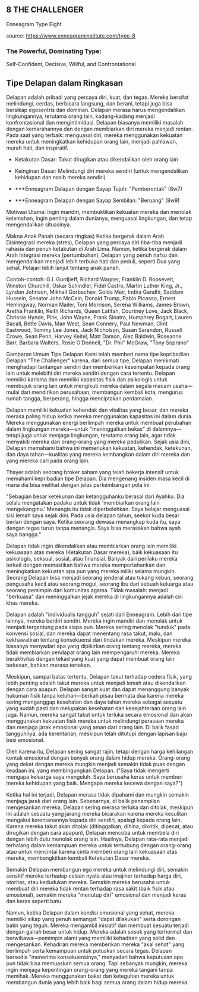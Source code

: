 ## **8**  THE CHALLENGER  
Enneagram Type Eight

source: https://www.enneagraminstitute.com/type-8
### The Powerful, Dominating Type:  
Self-Confident, Decisive, Willful, and Confrontational

## Tipe Delapan dalam Ringkasan
Delapan adalah pribadi yang percaya diri, kuat, dan tegas. Mereka bersifat melindungi, cerdas, berbicara langsung, dan berani, tetapi juga bisa bersikap egosentris dan dominan. Delapan merasa harus mengendalikan lingkungannya, terutama orang lain, kadang-kadang menjadi konfrontasional dan mengintimidasi. Delapan biasanya memiliki masalah dengan kemarahannya dan dengan membiarkan diri mereka menjadi rentan. Pada saat yang terbaik: menguasai diri, mereka menggunakan kekuatan mereka untuk meningkatkan kehidupan orang lain, menjadi pahlawan, murah hati, dan inspiratif.

- Ketakutan Dasar: Takut dirugikan atau dikendalikan oleh orang lain

- Keinginan Dasar: Melindungi diri mereka sendiri (untuk mengendalikan kehidupan dan nasib mereka sendiri)

- ***Enneagram Delapan dengan Sayap Tujuh: "Pemberontak" (8w7)

- ***Enneagram Delapan dengan Sayap Sembilan: "Beruang" (8w9)

Motivasi Utama: Ingin mandiri, membuktikan kekuatan mereka dan menolak kelemahan, ingin penting dalam dunianya, menguasai lingkungan, dan tetap mengendalikan situasinya.

Makna Anak Panah (secara ringkas) Ketika bergerak dalam Arah Disintegrasi mereka (stres), Delapan yang percaya diri tiba-tiba menjadi rahasia dan penuh ketakutan di Arah Lima. Namun, ketika bergerak dalam Arah Integrasi mereka (pertumbuhan), Delapan yang penuh nafsu dan mengendalikan menjadi lebih terbuka hati dan peduli, seperti Dua yang sehat. Pelajari lebih lanjut tentang anak panah.

Contoh-contoh: G.I. Gurdjieff, Richard Wagner, Franklin D. Roosevelt, Winston Churchill, Oskar Schindler, Fidel Castro, Martin Luther King, Jr., Lyndon Johnson, Mikhail Gorbachev, Golda Meir, Indira Gandhi, Saddam Hussein, Senator John McCain, Donald Trump, Pablo Picasso, Ernest Hemingway, Norman Mailer, Toni Morrison, Serena Williams, James Brown, Aretha Franklin, Keith Richards, Queen Latifah, Courtney Love, Jack Black, Chrissie Hynde, Pink, John Wayne, Frank Sinatra, Humphrey Bogart, Lauren Bacall, Bette Davis, Mae West, Sean Connery, Paul Newman, Clint Eastwood, Tommy Lee Jones, Jack Nicholson, Susan Sarandon, Russell Crowe, Sean Penn, Harvey Keitel, Matt Damon, Alec Baldwin, Roseanne Barr, Barbara Walters, Rosie O’Donnell, "Dr. Phil" McGraw, "Tony Soprano"

Gambaran Umum Tipe Delapan Kami telah memberi nama tipe kepribadian Delapan "The Challenger" karena, dari semua tipe, Delapan menikmati menghadapi tantangan sendiri dan memberikan kesempatan kepada orang lain untuk melebihi diri mereka sendiri dengan cara tertentu. Delapan memiliki karisma dan memiliki kapasitas fisik dan psikologis untuk membujuk orang lain untuk mengikuti mereka dalam segala macam usaha—mulai dari mendirikan perusahaan, membangun kembali kota, mengurus rumah tangga, berperang, hingga menciptakan perdamaian.

Delapan memiliki kekuatan kehendak dan vitalitas yang besar, dan mereka merasa paling hidup ketika mereka menggunakan kapasitas ini dalam dunia. Mereka menggunakan energi berlimpah mereka untuk membuat perubahan dalam lingkungan mereka—untuk "meninggalkan bekas" di dalamnya—tetapi juga untuk menjaga lingkungan, terutama orang lain, agar tidak menyakiti mereka dan orang-orang yang mereka pedulikan. Sejak usia dini, Delapan memahami bahwa ini memerlukan kekuatan, kehendak, ketekunan, dan daya tahan—kualitas yang mereka kembangkan dalam diri mereka dan yang mereka cari pada orang lain.

Thayer adalah seorang broker saham yang telah bekerja intensif untuk memahami kepribadian tipe Delapan. Dia mengenang insiden masa kecil di mana dia bisa melihat dengan jelas perkembangan pola ini.

"Sebagian besar ketekunan dan ketangguhanku berasal dari Ayahku. Dia selalu mengatakan padaku untuk tidak 'membiarkan orang lain mengekangmu.' Menangis itu tidak diperbolehkan. Saya belajar menguasai sisi lemah saya sejak dini. Pada usia delapan tahun, seekor kuda besar berlari dengan saya. Ketika seorang dewasa menangkap kuda itu, saya dengan tegas turun tanpa menangis. Saya bisa merasakan bahwa ayah saya bangga."

Delapan tidak ingin dikendalikan atau membiarkan orang lain memiliki kekuasaan atas mereka (Ketakutan Dasar mereka), baik kekuasaan itu psikologis, seksual, sosial, atau finansial. Banyak dari perilaku mereka terkait dengan memastikan bahwa mereka mempertahankan dan meningkatkan kekuatan apa pun yang mereka miliki selama mungkin. Seorang Delapan bisa menjadi seorang jenderal atau tukang kebun, seorang pengusaha kecil atau seorang mogul, seorang ibu dari sebuah keluarga atau seorang pemimpin dari komunitas agama. Tidak masalah: menjadi "berkuasa" dan meninggalkan jejak mereka di lingkungannya adalah ciri khas mereka.

Delapan adalah "individualis tangguh" sejati dari Enneagram. Lebih dari tipe lainnya, mereka berdiri sendiri. Mereka ingin mandiri dan menolak untuk menjadi tergantung pada siapa pun. Mereka sering menolak "tunduk" pada konvensi sosial, dan mereka dapat menentang rasa takut, malu, dan kekhawatiran tentang konsekuensi dari tindakan mereka. Meskipun mereka biasanya menyadari apa yang dipikirkan orang tentang mereka, mereka tidak membiarkan pendapat orang lain mempengaruhi mereka. Mereka beraktivitas dengan tekad yang kuat yang dapat membuat orang lain terkesan, bahkan merasa tertekan.

Meskipun, sampai batas tertentu, Delapan takut terhadap cedera fisik, yang lebih penting adalah takut mereka untuk menjadi lemah atau dikendalikan dengan cara apapun. Delapan sangat kuat dan dapat menanggung banyak hukuman fisik tanpa keluhan—berkah pisau bermata dua karena mereka sering menganggap kesehatan dan daya tahan mereka sebagai sesuatu yang sudah pasti dan melupakan kesehatan dan kesejahteraan orang lain juga. Namun, mereka sangat takut untuk terluka secara emosional dan akan menggunakan kekuatan fisik mereka untuk melindungi perasaan mereka dan menjaga jarak emosional yang aman dari orang lain. Di balik fasad tangguhnya, ada kerentanan, meskipun telah ditutupi dengan lapisan baju besi emosional.

Oleh karena itu, Delapan sering sangat rajin, tetapi dengan harga kehilangan kontak emosional dengan banyak orang dalam hidup mereka. Orang-orang yang dekat dengan mereka mungkin menjadi semakin tidak puas dengan keadaan ini, yang membingungkan Delapan. ("Saya tidak mengerti mengapa keluarga saya mengeluh. Saya berusaha keras untuk memberi mereka kehidupan yang baik. Mengapa mereka kecewa dengan saya?")

Ketika hal ini terjadi, Delapan merasa tidak dipahami dan mungkin semakin menjaga jarak dari orang lain. Sebenarnya, di balik penampilan mengesankan mereka, Delapan sering merasa terluka dan ditolak, meskipun ini adalah sesuatu yang jarang mereka bicarakan karena mereka kesulitan mengakui kerentanannya kepada diri sendiri, apalagi kepada orang lain. Karena mereka takut akan ditolak (ditinggalkan, dihina, dikritik, dipecat, atau dirugikan dengan cara apapun), Delapan mencoba untuk membela diri dengan lebih dulu menolak orang lain. Hasilnya, Delapan rata-rata menjadi terhalang dalam kemampuan mereka untuk terhubung dengan orang-orang atau untuk mencintai karena cinta memberi orang lain kekuasaan atas mereka, membangkitkan kembali Ketakutan Dasar mereka.

Semakin Delapan membangun ego mereka untuk melindungi diri, semakin sensitif mereka terhadap celaan nyata atau imajiner terhadap harga diri, otoritas, atau kedudukan mereka. Semakin mereka berusaha untuk membuat diri mereka tidak rentan terhadap rasa sakit (baik fisik atau emosional), semakin mereka "menutup diri" emosional dan menjadi keras dan keras seperti batu.

Namun, ketika Delapan dalam kondisi emosional yang sehat, mereka memiliki sikap yang penuh semangat "dapat dilakukan" serta dorongan batin yang teguh. Mereka mengambil inisiatif dan membuat sesuatu terjadi dengan gairah besar untuk hidup. Mereka adalah sosok yang terhormat dan berwibawa—pemimpin alami yang memiliki kehadiran yang solid dan mengesankan. Kehadiran mereka memberikan mereka "akal sehat" yang berlimpah serta kemampuan untuk putuskan secara tegas. Delapan bersedia "menerima konsekuensinya," menyadari bahwa keputusan apa pun tidak bisa memuaskan semua orang. Tapi sebanyak mungkin, mereka ingin menjaga kepentingan orang-orang yang mereka tangani tanpa memihak. Mereka menggunakan bakat dan keteguhan mereka untuk membangun dunia yang lebih baik bagi semua orang dalam hidup mereka.